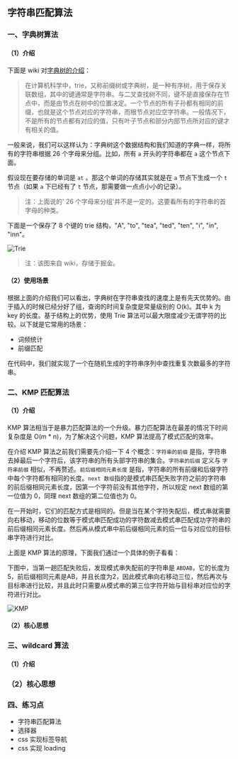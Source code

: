 ## 字符串匹配算法

### 一、字典树算法

#### （1）介绍

下面是 wiki 对[字典树的介绍]((https://zh.wikipedia.org/wiki/Trie) )：
> 在计算机科学中，trie，又称前缀树或字典树，是一种有序树，用于保存关联数组，其中的键通常是字符串。与二叉查找树不同，键不是直接保存在节点中，而是由节点在树中的位置决定。一个节点的所有子孙都有相同的前缀，也就是这个节点对应的字符串，而根节点对应空字符串。一般情况下，不是所有的节点都有对应的值，只有叶子节点和部分内部节点所对应的键才有相关的值。

一般来说，我们可以这样认为：字典树这个数据结构和我们知道的字典一样，将所有的字符串根据 26 个字母来分组。比如，所有 `a` 开头的字符串都在 `a` 这个节点下面。

假设现在要存储的单词是 `at` 。那这个单词的存储其实就是在 `a` 节点下生成一个 `t` 节点（如果 `a` 下已经有了 `t` 节点，那需要做一点点小小的记录）。

> 注：上面说的' 26 个字母来分组'并不是一定的。这要看所有的字符串的首字母的种类。

下面是一个保存了 8 个键的 trie 结构，"A", "to", "tea", "ted", "ten", "i", "in", "inn"。

![Trie](https://p3-juejin.byteimg.com/tos-cn-i-k3u1fbpfcp/dd8a0596514947d4ba22d6310d6d2822~tplv-k3u1fbpfcp-watermark.image)

> 注：该图来自 wiki，存储于掘金。

#### （2）使用场景

根据上面的介绍我们可以看出，字典树在字符串查找的速度上是有先天优势的。由于插入的时候已经分好了组，查询的时间复杂度是常量级别的 O(k)。其中 k 为 key 的长度。基于结构上的优势，使用 Trie 算法可以最大限度减少无谓字符的比较。以下就是它常用的场景：

* 词频统计
* 前缀匹配

在代码中，我们就实现了一个在随机生成的字符串序列中查找重复次数最多的字符串。

### 二、KMP 匹配算法

#### （1）介绍

KMP 算法相当于是暴力匹配算法的一个升级。暴力匹配算法在最差的情况下时间复杂度是 O(m * n)，为了解决这个问题，KMP 算法提高了模式匹配的效率。

在介绍 KMP 算法之前我们需要先介绍一下 4 个概念：`字符串的前缀` 是指，字符串去掉最后一个字符后，该字符串的所有头部字符串的集合。`字符串的后缀` 定义与 `字符串前缀` 相似，不再赘述。`前后缀相同元素长度` 是指，字符串的所有前缀和后缀字符中每个字符都有相同的长度。`next 数组`指的是模式串匹配失败字符之前的字符串的前后缀相同元素长度，因第一个字符前没有其他字符，所以规定 next 数组的第一位值为 0，同理 next 数组的第二位值也为 0。

在一开始时，它们的匹配方式是相同的。但是当在某个字符失配后，模式串就需要向右移动，移动的位数等于模式串匹配成功的字符数减去模式串匹配成功字符串的前后缀相同元素长度。然后再从模式串中前后缀相同元素的后一位与对应位的目标串字符进行对比。

上面是 KMP 算法的原理，下面我们通过一个具体的例子看看：

下图中，当第一趟匹配失败后，发现模式串失配前的字符串是 `ABDAB`，它的长度为5，前后缀相同元素是AB，并且长度为2，因此模式串向右移动三位，然后再次与目标串进行比较，并且此时只需要从模式串的第三位字符开始与目标串对应位的字符进行对比。

![KMP](https://p6-juejin.byteimg.com/tos-cn-i-k3u1fbpfcp/42472c566bd94e6ba43817ba5808c69c~tplv-k3u1fbpfcp-watermark.image)

#### （2）核心思想

### 三、wildcard 算法

#### （1）介绍

### （2）核心思想

### 四、练习点

* 字符串匹配算法
* 选择器
* css 实现标签导航
* css 实现 loading